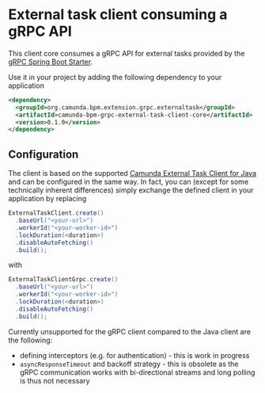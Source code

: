 # External task client consuming a gRPC API
This client core consumes a gRPC API for external tasks provided by the [gRPC Spring Boot Starter](../starter).

Use it in your project by adding the following dependency to your application
```xml
<dependency>
  <groupId>org.camunda.bpm.extension.grpc.externaltask</groupId>
  <artifactId>camunda-bpm-grpc-external-task-client-core</artifactId>
  <version>0.1.0</version>
</dependency>
```

## Configuration
The client is based on the supported [Camunda External Task Client for Java](https://github.com/camunda/camunda-external-task-client-java/) and can be configured in the same way. In fact, you can (except for some technically inherent differences) simply exchange the defined client in your application by replacing
```java
ExternalTaskClient.create()
  .baseUrl("<your-url>")
  .workerId("<your-worker-id>")
  .lockDuration(<duration>)
  .disableAutoFetching()
  .build();
```

with 

```java
ExternalTaskClientGrpc.create()
  .baseUrl("<your-url>")
  .workerId("<your-worker-id>")
  .lockDuration(<duration>)
  .disableAutoFetching()
  .build();
```

Currently unsupported for the gRPC client compared to the Java client are the following:

* defining interceptors (e.g. for authentication) - this is work in progress
* `asyncResponseTimeout` and backoff strategy - this is obsolete as the gRPC communication works with bi-directional streams and long polling is thus not necessary

